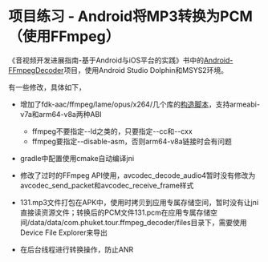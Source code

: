 # 项目练习 - Android将MP3转换为PCM（使用FFmpeg）

《音视频开发进展指南-基于Android与iOS平台的实践》书中的[Android-FFmpegDecoder](https://github.com/zhanxiaokai/Android-FFmpegDecoder)项目，使用Android Studio Dolphin和MSYS2环境。

有一些修改，具体如下，

- 增加了fdk-aac/ffmpeg/lame/opus/x264/几个库的[构造脚本](./app/src/main/jni/3rdparty/buildscripts/)，支持armeabi-v7a和arm64-v8a两种ABI
  - ffmpeg不要指定--ld之类的，只要指定--cc和--cxx
  - ffmpeg要指定--disable-asm，否则arm64-v8a链接时会有问题

- gradle中配置使用cmake自动编译jni

- 修改了过时的FFmpeg API使用，avcodec_decode_audio4暂时没有修改为avcodec_send_packet和avcodec_receive_frame样式

- 131.mp3文件打包在APK中，使用时拷贝到应用专属存储空间，暂时没有让jni直接读资源文件；转换后的PCM文件131.pcm在应用专属存储空间/data/data/com.phuket.tour.ffmpeg_decoder/files目录下，需要使用Device File Explorer来导出

- 在后台线程进行转换操作，防止ANR
